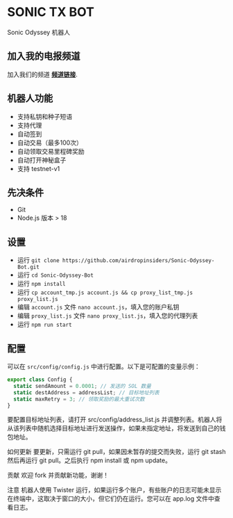 # SONIC TX BOT

Sonic Odyssey 机器人 

## 加入我的电报频道

加入我们的频道
[**频道链接**](https://t.me/ksqxszq).

## 机器人功能

- 支持私钥和种子短语
- 支持代理
- 自动签到
- 自动交易（最多100次）
- 自动领取交易里程碑奖励
- 自动打开神秘盒子
- 支持 testnet-v1

## 先决条件

- Git
- Node.js 版本 > 18

## 设置

- 运行 `git clone https://github.com/airdropinsiders/Sonic-Odyssey-Bot.git`
- 运行 `cd Sonic-Odyssey-Bot`
- 运行 `npm install`
- 运行 `cp account_tmp.js account.js && cp proxy_list_tmp.js proxy_list.js` 
- 编辑 `account.js` 文件 `nano account.js`，填入您的账户私钥
- 编辑 `proxy_list.js` 文件 `nano proxy_list.js`，填入您的代理列表
- 运行 `npm run start`

## 配置

可以在 `src/config/config.js` 中进行配置。以下是可配置的变量示例：

```js
export class Config {
  static sendAmount = 0.0001; // 发送的 SOL 数量
  static destAddress = addressList; // 目标地址列表
  static maxRetry = 3; // 领取奖励的最大重试次数
}
```
要配置目标地址列表，请打开 src/config/address_list.js 并调整列表。机器人将从该列表中随机选择目标地址进行发送操作，如果未指定地址，将发送到自己的钱包地址。

如何更新
要更新，只需运行 git pull，如果因未暂存的提交而失败，运行 git stash 然后再运行 git pull。之后执行 npm install 或 npm update。

贡献
欢迎 fork 并贡献新功能，谢谢！

注意
机器人使用 Twister 运行，如果运行多个账户，有些账户的日志可能未显示在终端中，这取决于窗口的大小，但它们仍在运行。您可以在 app.log 文件中查看日志。

